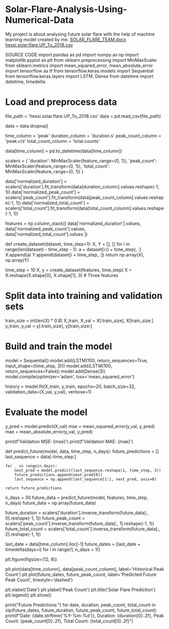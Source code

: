 # Solar-Flare-Analysis-Using-Numerical-Data
My project is about analysing future solar flare with the help of machine learning model created by me.
[SOLAR_FLARE_TEAM.docx](https://github.com/user-attachments/files/18163172/SOLAR_FLARE_TEAM.docx)
[hessi.solar.flare.UP_To_2018.csv](https://github.com/user-attachments/files/18163176/hessi.solar.flare.UP_To_2018.csv)

SOURCE CODE
import pandas as pd
import numpy as np
import matplotlib.pyplot as plt
from sklearn.preprocessing import MinMaxScaler
from sklearn.metrics import mean_squared_error, mean_absolute_error
import tensorflow as tf
from tensorflow.keras.models import Sequential
from tensorflow.keras.layers import LSTM, Dense
from datetime import datetime, timedelta

# Load and preprocess data
file_path = 'hessi.solar.flare.UP_To_2018.csv'
data = pd.read_csv(file_path)

data = data.dropna()

time_column = 'peak'
duration_column = 'duration.s'
peak_count_column = 'peak.c/s'
total_count_column = 'total.counts'

data[time_column] = pd.to_datetime(data[time_column])

scalers = {
    'duration': MinMaxScaler(feature_range=(0, 1)),
    'peak_count': MinMaxScaler(feature_range=(0, 1)),
    'total_count': MinMaxScaler(feature_range=(0, 1))
}

data['normalized_duration'] = scalers['duration'].fit_transform(data[duration_column].values.reshape(-1, 1))
data['normalized_peak_count'] = scalers['peak_count'].fit_transform(data[peak_count_column].values.reshape(-1, 1))
data['normalized_total_count'] = scalers['total_count'].fit_transform(data[total_count_column].values.reshape(-1, 1))

features = np.column_stack([
    data['normalized_duration'].values,
    data['normalized_peak_count'].values,
    data['normalized_total_count'].values
])

def create_dataset(dataset, time_step=1):
    X, Y = [], []
    for i in range(len(dataset) - time_step - 1):
        a = dataset[i:(i + time_step), :]
        X.append(a)
        Y.append(dataset[i + time_step, :])
    return np.array(X), np.array(Y)

time_step = 10
X, y = create_dataset(features, time_step)
X = X.reshape(X.shape[0], X.shape[1], 3)  # Three features

# Split data into training and validation sets
train_size = int(len(X) * 0.8)
X_train, X_val = X[:train_size], X[train_size:]
y_train, y_val = y[:train_size], y[train_size:]

# Build and train the model
model = Sequential()
model.add(LSTM(100, return_sequences=True, input_shape=(time_step, 3)))
model.add(LSTM(100, return_sequences=False))
model.add(Dense(3))  
model.compile(optimizer='adam', loss='mean_squared_error')

history = model.fit(X_train, y_train, epochs=20, batch_size=32, validation_data=(X_val, y_val), verbose=1)

# Evaluate the model
y_pred = model.predict(X_val)
mse = mean_squared_error(y_val, y_pred)
mae = mean_absolute_error(y_val, y_pred)

print(f'Validation MSE: {mse}')
print(f'Validation MAE: {mae}')

def predict_future(model, data, time_step, n_days):
    future_predictions = []
    last_sequence = data[-time_step:]
    
    for _ in range(n_days):
        next_pred = model.predict(last_sequence.reshape(1, time_step, 3))
        future_predictions.append(next_pred[0])
        last_sequence = np.append(last_sequence[1:], next_pred, axis=0)
    
    return future_predictions

n_days = 30
future_data = predict_future(model, features, time_step, n_days)
future_data = np.array(future_data)

future_duration = scalers['duration'].inverse_transform(future_data[:, 0].reshape(-1, 1))
future_peak_count = scalers['peak_count'].inverse_transform(future_data[:, 1].reshape(-1, 1))
future_total_count = scalers['total_count'].inverse_transform(future_data[:, 2].reshape(-1, 1))

last_date = data[time_column].iloc[-1]
future_dates = [last_date + timedelta(days=i) for i in range(1, n_days + 1)]

plt.figure(figsize=(12, 6))

plt.plot(data[time_column], data[peak_count_column], label='Historical Peak Count')
plt.plot(future_dates, future_peak_count, label='Predicted Future Peak Count', linestyle='dashed')

plt.xlabel('Date')
plt.ylabel('Peak Count')
plt.title('Solar Flare Prediction')
plt.legend()
plt.show()

print("Future Predictions:")
for date, duration, peak_count, total_count in zip(future_dates, future_duration, future_peak_count, future_total_count):
    print(f"Date: {date.strftime('%Y-%m-%d')}, Duration: {duration[0]:.2f}, Peak Count: {peak_count[0]:.2f}, Total Count: {total_count[0]:.2f}")
